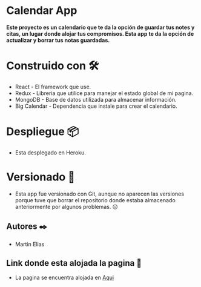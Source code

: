 # Calendar App

**Este proyecto es un calendario que te da la opción de guardar tus notes y citas, un lugar donde alojar tus compromisos. Esta app te da la opción de actualizar y borrar tus notas guardadas.**

# Construido con 🛠️

- React - El framework que use.
- Redux - Libreria que utilice para manejar el estado global de mi pagina.
- MongoDB - Base de datos utilizada para almacenar información.
- Big Calendar - Dependencia que instale para crear el calendario.

# Despliegue 📦

- Esta desplegado en Heroku.

# Versionado 📌

- Esta app fue versionado con Git, aunque no aparecen las versiones porque tuve que borrar el repositorio donde estaba almacenado anteriormente por algunos problemas. 😔

## Autores ✒️

- Martin Elias

## Link donde esta alojada la pagina 🤠

- La pagina se encuentra alojada en [Aqui](https://calendar-backend-martin.herokuapp.com)
